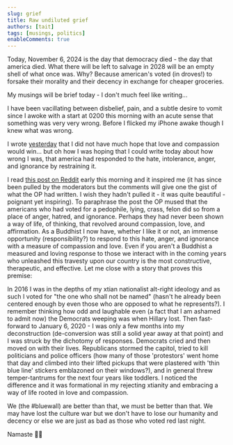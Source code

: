 ```yaml
---
slug: grief
title: Raw undiluted grief
authors: [tait]
tags: [musings, politics]
enableComments: true
---
```


Today, November 6, 2024 is the day that democracy died - the day that america died. What there will be left to salvage in 2028 will be an empty shell of what once was. Why? Because american's voted (in droves!) to forsake their morality and their decency in exchange for cheaper groceries. <!-- truncate -->

My musings will be brief today - I don't much feel like writing...

I have been vacillating between disbelief, pain, and a subtle desire to vomit since I awoke with a start at 0200 this morning with an acute sense that something was very very wrong. Before I flicked my iPhone awake though I knew what was wrong.

I wrote [yesterday](/blog/simple-and-easy) that I did not have much hope that love and compassion would win... but oh how I was hoping that I could write today about how wrong I was, that america had responded to the hate, intolerance, anger, and ignorance by restraining it.

I read [this post on Reddit](https://www.reddit.com/r/Buddhism/comments/1gkvcpq/to_my_fellow_americans/?share_id=1sgPjIlZhEJKbRbud7wx6&utm_medium=ios_app&utm_name=iossmf&utm_source=share&utm_term=4) early this morning and it inspired me (it has since been pulled by the moderators but the comments will give one the gist of what the OP had written. I wish they hadn't pulled it - it was quite beautiful - poignant yet inspiring). To paraphrase the post the OP mused that the americans who had voted for a pedophile, lying, crass, felon did so from a place of anger, hatred, and ignorance. Perhaps they had never been shown a way of life, of thinking, that revolved around compassion, love, and affirmation. As a Buddhist I now have, whether I like it or not, an immense opportunity (responsibility?) to respond to this hate, anger, and ignorance with a measure of compassion and love. Even if you aren't a Buddhist a measured and loving response to those we interact with in the coming years who unleashed this travesty upon our country is the most constructive, therapeutic, and effective. Let me close with a story that proves this premise:

In 2016 I was in the depths of my xtian nationalist alt-right ideology and as such I voted for "the one who shall not be named" (hasn't he already been centered enough by even those who are opposed to what he represents?). I remember thinking how odd and laughable even (a fact that I am ashamed to admit now) the Democrats weeping was when Hillary lost. Then fast-forward to January 6, 2020 - I was only a few months into my deconstruction (de-conversion was still a solid year away at that point) and I was struck by the dichotomy of responses. Democrats cried and then moved on with their lives. Republicans stormed the capitol, tried to kill politicians and police officers (how many of those 'protestors' went home that day and climbed into their lifted pickups that were plastered with 'thin blue line' stickers emblazoned on their windows?), and in general threw temper-tantrums for the next four years like toddlers. I noticed the difference and it was formational in my rejecting xtianity and embracing a way of life rooted in love and compassion.

We (the #bluewall) are better than that, we must be better than that. We may have lost the culture war but we don't have to lose our humanity and decency or else we are just as bad as those who voted red last night. 

Namaste 🙏🏾